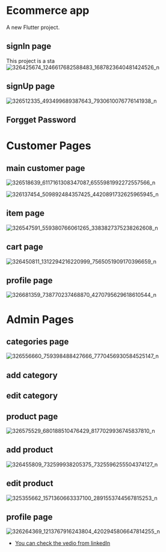 # Ecommerce app

A new Flutter project.

## signIn page

This project is a sta![326425674_1246617682588483_1687823640481424526_n](https://user-images.githubusercontent.com/103307695/213790209-fb033253-3e06-4e8c-a0bf-65988610f96d.jpg)

## signUp page

![326512335_493499689387643_7930610076776141938_n](https://user-images.githubusercontent.com/103307695/213790162-17af9838-7317-4d19-8ae9-ee89567521d2.jpg)

## Forgget Password

# Customer Pages

## main customer page

![326518639_6117161308347087_6555981992272557566_n](https://user-images.githubusercontent.com/103307695/213789195-bb158d15-5c98-4d14-af31-84afa14fbd4a.jpg)

![326137454_509892484357425_4420891732625965945_n](https://user-images.githubusercontent.com/103307695/213790070-c3ab42e2-71c8-422f-9a43-89ae1a345b18.jpg)

## item page

![326547591_559380766061265_3383827375238262608_n](https://user-images.githubusercontent.com/103307695/213789295-2a5c152a-8d4d-483b-b32b-e9c62c1571d3.jpg)

## cart page

![326450811_1312294216220999_7565051909170396659_n](https://user-images.githubusercontent.com/103307695/213789665-936c1ed2-fd12-426d-9a75-eae9aa4f403c.jpg)

## profile page

![326681359_738770237468870_4270795629618610544_n](https://user-images.githubusercontent.com/103307695/213788666-9eea0cc8-5534-4ae5-99d3-8229815fe64c.jpg)

# Admin Pages

## categories page

![326556660_759398488427666_7770456930584525147_n](https://user-images.githubusercontent.com/103307695/213790827-7c502d34-b313-4616-99d1-694271556a74.jpg)

## add category

## edit category

## product page

![326575529_680188510476429_8177029936745837810_n](https://user-images.githubusercontent.com/103307695/213790738-3ffc3b6a-37dc-4296-926d-11e4e95b2292.jpg)

## add product 

![326455809_732599938205375_7325596255504374127_n](https://user-images.githubusercontent.com/103307695/213790440-2a00b1b8-165c-4cb4-9d5a-73e76165fb07.jpg)

## edit product

![325355662_1571360663337100_2891553744567815253_n](https://user-images.githubusercontent.com/103307695/213790319-760d31fe-7f7c-4fe1-9ef7-5151d4e08cc5.jpg)

## profile page

![326264369_1213767916243804_4202945806647814255_n](https://user-images.githubusercontent.com/103307695/213790600-3fac5e8b-d5ee-4e43-8e40-34f6db8404ee.jpg)


- [You can check the vedio from linkedIn](https://www.linkedin.com/posts/kareem-kukhon_hey-everyone-the-best-thing-that-happened-activity-7020429140356915200-mmSX?utm_source=share&utm_medium=member_desktop)
<!-- - [Cookbook: Useful Flutter samples](https://docs.flutter.dev/cookbook)

For help getting started with Flutter development, view the
[online documentation](https://docs.flutter.dev/), which offers tutorials,
samples, guidance on mobile development, and a full API reference. -->
